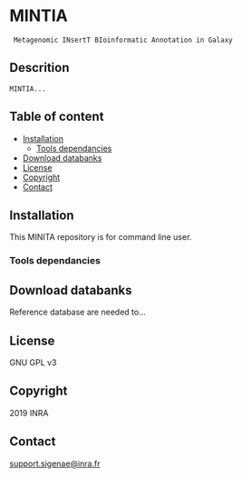 # MINTIA
     Metagenomic INsertT BIoinformatic Annotation in Galaxy

## Descrition
	MINTIA...

## Table of content
- [Installation](#installation)
	- [Tools dependancies](#tools-dependancies)
- [Download databanks](#download-databanks)
- [License](#license)
- [Copyright](#copyright)
- [Contact](#contact)

## Installation
This MINITA repository is for command line user.

### Tools dependancies

## Download databanks
Reference database are needed to...

## License
GNU GPL v3

## Copyright
2019 INRA

## Contact
support.sigenae@inra.fr
